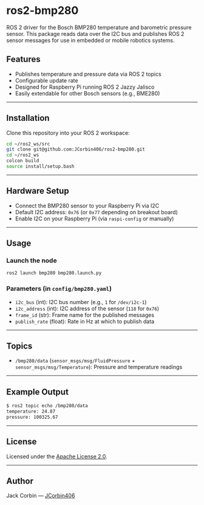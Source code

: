 # ros2-bmp280

ROS 2 driver for the Bosch BMP280 temperature and barometric pressure sensor. This package reads data over the I2C bus and publishes ROS 2 sensor messages for use in embedded or mobile robotics systems.

## Features

- Publishes temperature and pressure data via ROS 2 topics
- Configurable update rate
- Designed for Raspberry Pi running ROS 2 Jazzy Jalisco
- Easily extendable for other Bosch sensors (e.g., BME280)

---

## Installation

Clone this repository into your ROS 2 workspace:

```bash
cd ~/ros2_ws/src
git clone git@github.com:JCorbin406/ros2-bmp280.git
cd ~/ros2_ws
colcon build
source install/setup.bash
```

---

## Hardware Setup

- Connect the BMP280 sensor to your Raspberry Pi via I2C
- Default I2C address: `0x76` (or `0x77` depending on breakout board)
- Enable I2C on your Raspberry Pi (via `raspi-config` or manually)

---

## Usage

### Launch the node

```bash
ros2 launch bmp280 bmp280.launch.py
```

### Parameters (in `config/bmp280.yaml`)

- `i2c_bus` (int): I2C bus number (e.g., `1` for `/dev/i2c-1`)
- `i2c_address` (int): I2C address of the sensor (`118` for `0x76`)
- `frame_id` (str): Frame name for the published messages
- `publish_rate` (float): Rate in Hz at which to publish data

---

## Topics

- `/bmp280/data` (`sensor_msgs/msg/FluidPressure` + `sensor_msgs/msg/Temperature`): Pressure and temperature readings

---

## Example Output

```bash
$ ros2 topic echo /bmp280/data
temperature: 24.87
pressure: 100325.67
```

---

## License

Licensed under the [Apache License 2.0](LICENSE).

---

## Author

Jack Corbin — [JCorbin406](https://github.com/JCorbin406)

